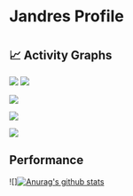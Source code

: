<h1> Jandres Profile <h1/>


<h2 align ="left"> 📈 Activity Graphs </h2>

![](http://github-profile-summary-cards.vercel.app/api/cards/stats?username=Jandres1420&theme=2077)
![](http://github-profile-summary-cards.vercel.app/api/cards/profile-details?username=Jandres1420&theme=2077)

![](http://github-profile-summary-cards.vercel.app/api/cards/repos-per-language?username=Jandres1420&theme=2077)

![](http://github-profile-summary-cards.vercel.app/api/cards/most-commit-language?username=Jandres1420&theme=2077)

![](http://github-profile-summary-cards.vercel.app/api/cards/productive-time?username=Jandres1420&theme=2077&utcOffset=8)
</h2>

## Performance

![][![Anurag's github stats](https://github-readme-stats.vercel.app/api?username=Jandres1420)](https://github.com/anuraghazra/github-readme-stats)


